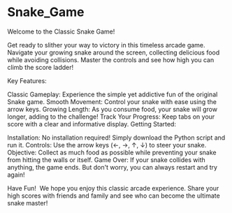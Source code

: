 # Snake_Game  
Welcome to the Classic Snake Game!

Get ready to slither your way to victory in this timeless arcade game. Navigate your growing snake around the screen, collecting delicious food while avoiding collisions. Master the controls and see how high you can climb the score ladder!

Key Features:

Classic Gameplay: Experience the simple yet addictive fun of the original Snake game.
Smooth Movement: Control your snake with ease using the arrow keys.
Growing Length: As you consume food, your snake will grow longer, adding to the challenge!
Track Your Progress: Keep tabs on your score with a clear and informative display.
Getting Started:

Installation: No installation required! Simply download the Python script and run it.
Controls: Use the arrow keys (←, →, ↑, ↓) to steer your snake.
Objective: Collect as much food as possible while preventing your snake from hitting the walls or itself.
Game Over: If your snake collides with anything, the game ends. But don't worry, you can always restart and try again!

Have Fun! ️ 
We hope you enjoy this classic arcade experience. Share your high scores with friends and family and see who can become the ultimate snake master!
